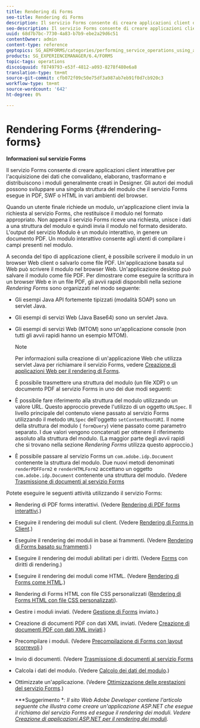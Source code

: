 ```yaml
---
title: Rendering di Forms
seo-title: Rendering di Forms
description: Il servizio Forms consente di creare applicazioni client di acquisizione dei dati interattive per convalidare, elaborare, trasformare e distribuire i moduli generalmente creati in Designer. Gli autori dei moduli possono sviluppare una singola struttura del modulo che il servizio Forms esegue in PDF, SWF o HTML in vari ambienti del browser.
seo-description: Il servizio Forms consente di creare applicazioni client di acquisizione dei dati interattive per convalidare, elaborare, trasformare e distribuire i moduli generalmente creati in Designer. Gli autori dei moduli possono sviluppare una singola struttura del modulo che il servizio Forms esegue in PDF, SWF o HTML in vari ambienti del browser.
uuid: 68d7b7bc-7730-4a83-b7b9-ebe2a29d6c51
contentOwner: admin
content-type: reference
geptopics: SG_AEMFORMS/categories/performing_service_operations_using_apis
products: SG_EXPERIENCEMANAGER/6.4/FORMS
topic-tags: operations
discoiquuid: f8749793-e53f-4812-a093-8278f480e6a8
translation-type: tm+mt
source-git-commit: cfb072f09c50e75df3a987ab7eb91f0d7cb920c3
workflow-type: tm+mt
source-wordcount: '642'
ht-degree: 0%

---
```



# Rendering Forms {#rendering-forms}

**Informazioni sul servizio Forms**

Il servizio Forms consente di creare applicazioni client interattive per l&#39;acquisizione dei dati che convalidano, elaborano, trasformano e distribuiscono i moduli generalmente creati in Designer. Gli autori dei moduli possono sviluppare una singola struttura del modulo che il servizio Forms esegue in PDF, SWF o HTML in vari ambienti del browser.

Quando un utente finale richiede un modulo, un&#39;applicazione client invia la richiesta al servizio Forms, che restituisce il modulo nel formato appropriato. Non appena il servizio Forms riceve una richiesta, unisce i dati a una struttura del modulo e quindi invia il modulo nel formato desiderato. L&#39;output del servizio Modulo è un modulo interattivo, in genere un documento PDF. Un modulo interattivo consente agli utenti di compilare i campi presenti nel modulo.

A seconda del tipo di applicazione client, è possibile scrivere il modulo in un browser Web client o salvarlo come file PDF. Un&#39;applicazione basata sul Web può scrivere il modulo nel browser Web. Un&#39;applicazione desktop può salvare il modulo come file PDF. Per dimostrare come eseguire la scrittura in un browser Web e in un file PDF, gli avvii rapidi disponibili nella sezione *Rendering Forms* sono organizzati nel modo seguente:

* Gli esempi Java API fortemente tipizzati (modalità SOAP) sono un servlet Java.
* Gli esempi di servizi Web (Java Base64) sono un servlet Java.
* Gli esempi di servizi Web (MTOM) sono un&#39;applicazione console (non tutti gli avvii rapidi hanno un esempio MTOM).

   >[!NOTE]
   >
   >Per informazioni sulla creazione di un&#39;applicazione Web che utilizza servlet Java per richiamare il servizio Forms, vedere [Creazione di applicazioni Web per il rendering di Forms](/help/forms/developing/creating-web-applications-renders-forms.md).

   È possibile trasmettere una struttura del modulo (un file XDP) o un documento PDF al servizio Forms in uno dei due modi seguenti:

* È possibile fare riferimento alla struttura del modulo utilizzando un valore URL. Questo approccio prevede l&#39;utilizzo di un oggetto `URLSpec`. Il livello principale del contenuto viene passato al servizio Forms utilizzando il metodo `URLSpec` dell&#39;oggetto `setContentRootURI`. Il nome della struttura del modulo ( `formQuery`) viene passato come parametro separato. I due valori vengono concatenati per ottenere il riferimento assoluto alla struttura del modulo. (La maggior parte degli avvii rapidi che si trovano nella sezione *Rendering Forms* utilizza questo approccio.)
* È possibile passare al servizio Forms un `com.adobe.idp.Document` contenente la struttura del modulo. Due nuovi metodi denominati `renderPDFForm2` e `renderHTMLForm2` accettano un oggetto `com.adobe.idp.Document` contenente una struttura del modulo. (Vedere [Trasmissione di documenti al servizio Forms](/help/forms/developing/passing-documents-forms-service.md)

Potete eseguire le seguenti attività utilizzando il servizio Forms:

* Rendering di PDF forms interattivi. (Vedere [Rendering di PDF forms interattivi](/help/forms/developing/rendering-interactive-pdf-forms.md).)
* Eseguire il rendering dei moduli sul client. (Vedere [Rendering di Forms in Client](/help/forms/developing/rendering-forms-client.md).)
* Eseguire il rendering dei moduli in base ai frammenti. (Vedere [Rendering di Forms basato su frammenti](/help/forms/developing/rendering-forms-based-fragments.md).)
* Eseguire il rendering dei moduli abilitati per i diritti. (Vedere [Forms](/help/forms/developing/rendering-rights-enabled-forms.md) con diritti di rendering.)
* Eseguire il rendering dei moduli come HTML. (Vedere [Rendering di Forms come HTML](/help/forms/developing/rendering-forms-html.md).)
* Rendering di Forms HTML con file CSS personalizzati ([Rendering di Forms HTML con file CSS personalizzati](/help/forms/developing/rendering-html-forms-using-custom.md)).
* Gestire i moduli inviati. (Vedere [Gestione di Forms](/help/forms/developing/handling-submitted-forms.md) inviato.)
* Creazione di documenti PDF con dati XML inviati. (Vedere [Creazione di documenti PDF con dati XML inviati](/help/forms/developing/creating-pdf-documents-submitted-xml.md).)
* Precompilare i moduli. (Vedere [Precompilazione di Forms con layout scorrevoli](/help/forms/developing/prepopulating-forms-flowable-layouts.md).)
* Invio di documenti. (Vedere [Trasmissione di documenti al servizio Forms](/help/forms/developing/passing-documents-forms-service.md)
* Calcola i dati del modulo. (Vedere [Calcolo dei dati del modulo](/help/forms/developing/calculating-form-data.md).)
* Ottimizzate un&#39;applicazione. (Vedere [Ottimizzazione delle prestazioni del servizio Forms](/help/forms/developing/optimizing-performance-forms-service.md).)

   ***Suggerimento **: Il sito Web  Adobe Developer contiene l&#39;articolo seguente che illustra come creare un&#39;applicazione ASP.NET che esegue il richiamo del servizio Forms ed esegue il rendering dei moduli. Vedere [Creazione di applicazioni ASP.NET per il rendering dei moduli](https://www.adobe.com/devnet/livecycle/articles/asp_net.html).*

